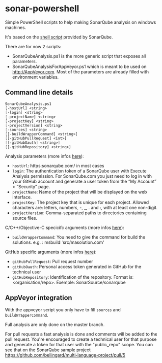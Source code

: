 # sonar-powershell
Simple PowerShell scripts to help making SonarQube analysis on windows machines.

It's based on the [shell script](https://github.com/bellingard/multi-language-project/blob/master/runSonarQubeAnalysis.sh) provided by SonarQube.

There are for now 2 scripts:
- SonarQubeAnalysis.ps1 is the more generic script that exposes all parameters.
- SonarQubeAnalysisForAppVeyor.ps1 which is meant to be used on http://AppVeyor.com. Most of the parameters are already filled with environment variables.

## Command line details
```
SonarQubeAnalysis.ps1 
[-hostUrl] <string>
[-login] <string>
[-projectName] <string>
[-projectKey] <string>
[-projectVersion] <string>
[-sources] <string>
[[-buildWrapperCommand] <string>]
[[-gitHubPullRequest] <int>]
[[-gitHubOauth] <string>]
[[-gitHubRepository] <string>]
```

Analysis parameters (more infos [here](http://docs.sonarqube.org/display/SONAR/Analysis+Parameters)):
- `hostUrl`: https:sonarqube.com/ in most cases
- `login`: The authentication token of a SonarQube user with Execute Analysis permission. For SonarQube.com you just need to log in with your GitHub account and generate a user token from the “My Account” > “Security” page.
- `projectName`: Name of the project that will be displayed on the web interface.
- `projectKey`: The project key that is unique for each project. Allowed characters are: letters, numbers, -, _, . and :, with at least one non-digit.
- `projectVersion`: Comma-separated paths to directories containing source files.

C/C++/Objective-C specicifc arguments (more infos [here](http://docs.sonarqube.org/pages/viewpage.action?pageId=3080359)):
- `buildWrapperCommand`: You need to give the command for build the solutions. e.g. : msbuild 'src/masolution.com'

GitHub specific arguments (more infos [here](http://docs.sonarqube.org/display/PLUG/GitHub+Plugin)):
- `gitHubPullRequest`: Pull request number
- `gitHubOauth`: Personal access token generated in GitHub for the technical user
- `gitHubRepository`: Identification of the repository. Format is: <organisation/repo>. Exemple: SonarSource/sonarqube

## AppVeyor integration
With the appveyor script you only have to fill `sources` and `buildWrapperCommand`.

Full analysis are only done on the master branch.

For pull requests a fast analysis is done and comments will be added to the pull request. You're encouraged to create a technical user for that purpose and generate a token for that user with the "public_repo" scope. You can see that on the SonarQube sample project https://github.com/bellingard/multi-language-project/pull/5

